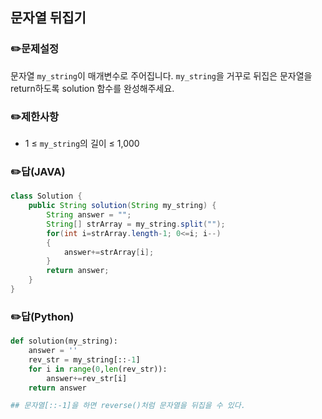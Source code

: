 ## <b>문자열 뒤집기</b>
### ✏️문제설정
문자열 `my_string`이 매개변수로 주어집니다. `my_string`을 거꾸로 뒤집은 문자열을 return하도록 solution 함수를 완성해주세요.
### ✏️제한사항
* 1 ≤ `my_string`의 길이 ≤ 1,000
### ✏️답(JAVA)
```java
class Solution {
    public String solution(String my_string) {
        String answer = "";
        String[] strArray = my_string.split("");
        for(int i=strArray.length-1; 0<=i; i--)
        {
            answer+=strArray[i];
        }
        return answer;
    }
}
```

### ✏️답(Python)
```python
def solution(my_string):
    answer = ''
    rev_str = my_string[::-1]
    for i in range(0,len(rev_str)):
        answer+=rev_str[i]
    return answer

## 문자열[::-1]을 하면 reverse()처럼 문자열을 뒤집을 수 있다.
```